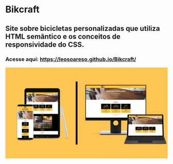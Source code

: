 # Bikcraft

## Site sobre bicicletas personalizadas que utiliza HTML semântico e os conceitos de responsividade do CSS.

### Acesse aqui: https://leosoareso.github.io/Bikcraft/

![](https://github.com/LeoSoaresO/Bikcraft/blob/master/img/mockup.png)
